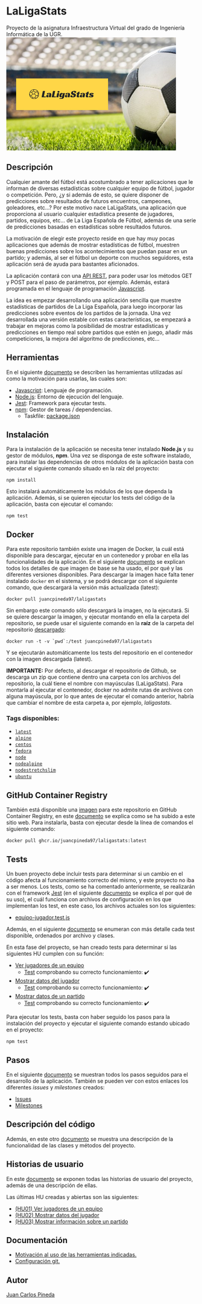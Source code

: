 # LaLigaStats
Proyecto de la asignatura Infraestructura Virtual del grado de Ingeniería Informática de la UGR.
![Logo LaLiga](./docs/img/logo_readme.png)

## Descripción
Cualquier amante del fútbol está acostumbrado a tener aplicaciones que le informan de diversas estadísticas sobre cualquier equipo de fútbol, jugador o competición. Pero, ¿y si además de esto, se quiere disponer de predicciones sobre resultados de futuros encuentros, campeones, goleadores, etc...? Por este motivo nace LaLigaStats, una aplicación que proporciona al usuario cualquier estadística presente de jugadores, partidos, equipos, etc... de La Liga Española de Fútbol, además de una serie de predicciones basadas en estadísticas sobre resultados futuros.

La motivación de elegir este proyecto reside en que hay muy pocas aplicaciones que además de mostrar estadísticas de fútbol, muestren buenas predicciones sobre los acontecimientos que puedan pasar en un partido; y además, al ser el fútbol un deporte con muchos seguidores, esta aplicación será de ayuda para bastantes aficionados.

La aplicación contará con una [API REST](https://www.idento.es/blog/desarrollo-web/que-es-una-api-rest/), para poder usar los métodos GET y POST para el paso de parámetros, por ejemplo. Además, estará programada en el lenguaje de programación [Javascript](https://www.javascript.com/).

La idea es empezar desarrollando una aplicación sencilla que muestre estadísticas de partidos de La Liga Española, para luego incorporar las predicciones sobre eventos de los partidos de la jornada. Una vez desarrollada una versión estable con estas características, se empezará a trabajar en mejoras como la posibilidad de mostrar estadísticas y predicciones en tiempo real sobre partidos que estén en juego, añadir más competiciones, la mejora del algoritmo de predicciones, etc...

## Herramientas
En el siguiente [documento](./docs/motivacion_herramientas.md) se describen las herramientas utilizadas así como la motivación para usarlas, las cuales son:

- [Javascript](https://github.com/juancpineda97/LaLigaStats/blob/main/docs/motivacion_herramientas.md#lenguaje-de-programaci%C3%B3n-javascript): Lenguaje de programación.
- [Node.js](https://github.com/juancpineda97/LaLigaStats/blob/main/docs/motivacion_herramientas.md#entorno-de-ejecuci%C3%B3n-nodejs): Entorno de ejecución del lenguaje.
- [Jest](https://github.com/juancpineda97/LaLigaStats/blob/main/docs/motivacion_herramientas.md#framework-test-jest): Framework para ejecutar tests.
- [npm](https://github.com/juancpineda97/LaLigaStats/blob/main/docs/motivacion_herramientas.md#gestor-de-tareas--dependencias-npm): Gestor de tareas / dependencias.
  - Taskfile: [package.json](https://github.com/juancpineda97/LaLigaStats/blob/main/package.json)

## Instalación
Para la instalación de la aplicación se necesita tener instalado **Node.js** y su gestor de módulos, **npm**. Una vez se disponga de este software instalado, para instalar las dependencias de otros módulos de la aplicación basta con ejecutar el siguiente comando situado en la raíz del proyecto:
~~~
npm install
~~~
Esto instalará automáticamente los módulos de los que dependa la aplicación. Además, si se quieren ejecutar los tests del código de la aplicación, basta con ejecutar el comando:
~~~
npm test
~~~

## Docker
Para este repositorio también existe una imagen de Docker, la cuál está disponible para descargar, ejecutar en un contenedor y probar en ella las funcionalidades de la aplicación. En el siguiente [documento](docs/documentacion_docker.md) se explican todos los detalles de que imagen de base se ha usado, el por qué y las diferentes versiones disponibles. Para descargar la imagen hace falta tener instalado `docker` en el sistema, y se podrá descargar con el siguiente comando, que descargará la versión más actualizada (latest):
~~~
docker pull juancpineda97/laligastats
~~~
Sin embargo este comando sólo descargará la imagen, no la ejecutará. Si se quiere descargar la imagen, y ejecutar montando en ella la carpeta del repositorio, se puede usar el siguiente comando en la **raíz** de la carpeta del repositorio [descargado](https://github.com/juancpineda97/LaLigaStats/archive/main.zip):
~~~
docker run -t -v `pwd`:/test juancpineda97/laligastats
~~~
Y se ejecutarán automáticamente los tests del repositorio en el contenedor con la imagen descargada (latest).

**IMPORTANTE:** Por defecto, al descargar el repositorio de Github, se descarga un zip que contiene dentro una carpeta con los archivos del repositorio, la cuál tiene el nombre con mayúsculas (LaLigaStats). Para montarla al ejecutar el contenedor, docker no admite rutas de archivos con alguna mayúscula, por lo que antes de ejecutar el comando anterior, habría que cambiar el nombre de esta carpeta a, por ejemplo, *laligastats*.

### Tags disponibles:
- [`latest`](https://hub.docker.com/layers/juancpineda97/laligastats/latest/images/sha256-f2ab06d20503aa791f6de9291009c5d6ccdd2d18125ae0b7f97649be5a947c1a?context=repo)
- [`alpine`](https://hub.docker.com/layers/juancpineda97/laligastats/alpine/images/sha256-b047f51521e37c24d686040428eace080cd2cbb2540be299382a15665dbc4c2c?context=repo)
- [`centos`](https://hub.docker.com/layers/juancpineda97/laligastats/centos/images/sha256-1f815fad1f14e3f14d7a544813592e41a26b7b2aeac6c0f4066516b0b6801575?context=repo)
- [`fedora`](https://hub.docker.com/layers/juancpineda97/laligastats/fedora/images/sha256-1f72718a1d789299835d1dbcc421695f1c0be86bf195df605c5d9bf5a8520530?context=repo)
- [`node`](https://hub.docker.com/layers/juancpineda97/laligastats/node/images/sha256-a74ae872a2465d955674a6fc882b2f30fbc340ddf88faadf586ff88dfcf91c3b?context=repo)
- [`nodealpine`](https://hub.docker.com/layers/juancpineda97/laligastats/nodealpine/images/sha256-00e1c2bf56390d05e1054a7dd7ac64fc4d0dd56e5da11aae899cc1b8dc0e7a54?context=repo)
- [`nodestretchslim`](https://hub.docker.com/layers/juancpineda97/laligastats/nodestretchslim/images/sha256-00e27f9d6ab11e70ba4d66d3f3dccd642181fa4f8b09e0bf49995f39487a4463?context=repo)
- [`ubuntu`](https://hub.docker.com/layers/juancpineda97/laligastats/ubuntu/images/sha256-c52272f7b13931447c730c5cdddbc7613810bb7bbc7dfead059993bd6b090efb?context=repo)

## GitHub Container Registry
También está disponible una [imagen](https://github.com/users/juancpineda97/packages/container/package/laligastats) para este repositorio en GitHub Container Registry, en este [documento](docs/documentacion_github_container.md) se explica como se ha subido a este sitio web. Para instalarla, basta con ejecutar desde la línea de comandos el siguiente comando:
~~~
docker pull ghcr.io/juancpineda97/laligastats:latest
~~~

## Tests
Un buen proyecto debe incluir tests para determinar si un cambio en el código afecta al funcionamiento correcto del mismo, y este proyecto no iba a ser menos. Los tests, como se ha comentado anteriormente, se realizarán con el framework [Jest](https://jestjs.io/) (en el siguiente [documento](./docs/motivacion_herramientas.md) se explica el por qué de su uso), el cuál funciona con archivos de configuración en los que implementan los test, en este caso, los archivos actuales son los siguientes:
- [equipo-jugador.test.js](test/equipo-jugador.test.js)

Además, en el siguiente [documento](docs/test.md) se enumeran con más detalle cada test disponible, ordenados por archivo y clases.

En esta fase del proyecto, se han creado tests para determinar si las siguientes HU cumplen con su función:

- [Ver jugadores de un equipo](https://github.com/juancpineda97/LaLigaStats/issues/4)
  - [Test](https://github.com/juancpineda97/LaLigaStats/blob/main/docs/test.md#mostrar-al-usuario-los-jugadores-de-un-equipo) comprobando su correcto funcionamiento: :heavy_check_mark:
- [Mostrar datos del jugador](https://github.com/juancpineda97/LaLigaStats/issues/5)
  - [Test](https://github.com/juancpineda97/LaLigaStats/blob/main/docs/test.md#mostrar-al-usuario-los-datos-de-un-jugador) comprobando su correcto funcionamiento: :heavy_check_mark:
- [Mostrar datos de un partido](https://github.com/juancpineda97/LaLigaStats/issues/40)
  - [Test](https://github.com/juancpineda97/LaLigaStats/blob/main/docs/test.md#mostrar-al-usuario-los-datos-de-un-partido) comprobando su correcto funcionamiento: :heavy_check_mark:

Para ejecutar los tests, basta con haber seguido los pasos para la instalación del proyecto y ejecutar el siguiente comando estando ubicado en el proyecto:
~~~
npm test
~~~


## Pasos
En el siguiente [documento](docs/pasos.md) se muestran todos los pasos seguidos para el desarrollo de la aplicación.
También se pueden ver con estos enlaces los diferentes *issues* y *milestones* creados:
- [Issues](https://github.com/juancpineda97/LaLigaStats/issues)
- [Milestones](https://github.com/juancpineda97/LaLigaStats/milestones)

## Descripción del código
Además, en este otro [documento](docs/descripcion_clases.md) se muestra una descripción de la funcionalidad de las clases y métodos del proyecto.

## Historias de usuario
En este [documento](docs/historias_usuario.md) se exponen todas las historias de usuario del proyecto, además de una descripción de ellas.

Las últimas HU creadas y abiertas son las siguientes:

- [(HU01) Ver jugadores de un equipo](https://github.com/juancpineda97/LaLigaStats/issues/4)
- [(HU02) Mostrar datos del jugador](https://github.com/juancpineda97/LaLigaStats/issues/5)
- [(HU03) Mostrar información sobre un partido](https://github.com/juancpineda97/LaLigaStats/issues/40)

## Documentación
- [Motivación al uso de las herramientas indicadas.](./docs/motivacion_herramientas.md)
- [Configuración git.](./docs/configuracion_git.md)

## Autor
[Juan Carlos Pineda](https://github.com/juancpineda97)

